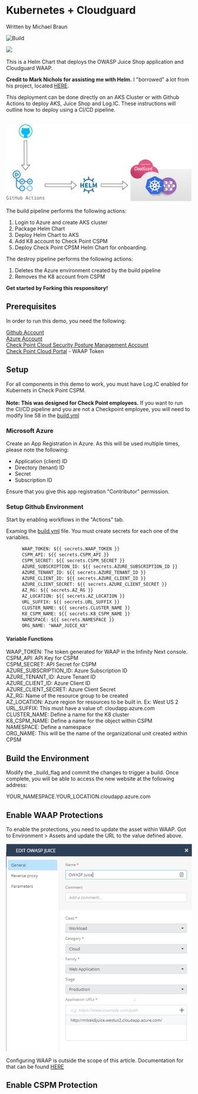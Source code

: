 # Kubernetes + Cloudguard
Written by Michael Braun

![Build](https://github.com/metalstormbass/Kubernetes_Cloudguard/workflows/Build/badge.svg?event=push)

<p align="left">
    <img src="https://img.shields.io/badge/Version-1.0.0-green" />
</p>    

This is a Helm Chart that deploys the OWASP Juice Shop application and Cloudguard WAAP. <br>

<b>Credit to Mark Nichols for assisting me with Helm.</b> I "borrowed" a lot from his project, located [HERE](https://github.com/mnichols62/cpWaapJuice). <br>

This deployment can be done directly on an AKS Cluster or with Github Actions to deploy AKS, Juice Shop and Log.IC. These instructions will outline how to deploy using a CI/CD pipeline. <br><br>



![](images/cloudguard_kubernetes.PNG)


The build pipeline performs the following actions:<br>

1. Login to Azure and create AKS cluster<br>
2. Package Helm Chart<br>
3. Deploy Helm Chart to AKS<br>
4. Add K8 account to Check Point CSPM<br>
5. Deploy Check Point CPSM Helm Chart for onboarding.<br>

The destroy pipeline performs the following actions: <br>
1. Deletes the Azure environment created by the build pipeline<be>
2. Removes the K8 account from CSPM<br>

<b> Get started by Forking this responsitory!</b>

## Prerequisites
In order to run this demo, you need the following:

[Github Account](https://github.com) <br>
[Azure Account](https://portal.azure.com) <br>
[Check Point Cloud Security Posture Management Account](https://secure.dome9.com/) <br>
[Check Point Cloud Portal](https://portal.checkpoint.com) -  WAAP Token <br>

## Setup

For all components in this demo to work, you must have Log.IC enabled for Kubernets in Check Point CSPM. <br><br>
<b> Note: This was designed for Check Point employees.</b> If you want to run the CI/CD pipeline and you are not a Checkpoint employee, you will need to modify line 58 in the [build.yml](.github/workflows/build.yml)

### Microsoft Azure

Create an App Registration in Azure. As this will be used multiple times, please note the following:

- Application (client) ID <br>
- Directory (tenant) ID <br>
- Secret <br>
- Subscription ID <br>

Ensure that you give this app registration "Contributor" permission. 

### Setup Github Environment

Start by enabling workflows in the "Actions" tab. <br>

Examing the [build.yml](.github/workflows/build.yml) file. You must create secrets for each one of the variables.

```
      WAAP_TOKEN: ${{ secrets.WAAP_TOKEN }}
      CSPM_API: ${{ secrets.CSPM_API }}
      CSPM_SECRET: ${{ secrets.CSPM_SECRET }}
      AZURE_SUBSCRIPTION_ID: ${{ secrets.AZURE_SUBSCRIPTION_ID }}
      AZURE_TENANT_ID: ${{ secrets.AZURE_TENANT_ID }}
      AZURE_CLIENT_ID: ${{ secrets.AZURE_CLIENT_ID }}
      AZURE_CLIENT_SECRET: ${{ secrets.AZURE_CLIENT_SECRET }}
      AZ_RG: ${{ secrets.AZ_RG }}
      AZ_LOCATION: ${{ secrets.AZ_LOCATION }}
      URL_SUFFIX: ${{ secrets.URL_SUFFIX }}
      CLUSTER_NAME: ${{ secrets.CLUSTER_NAME }}
      K8_CSPM_NAME: ${{ secrets.K8_CSPM_NAME }}
      NAMESPACE: ${{ secrets.NAMESPACE }}
      ORG_NAME: "WAAP_JUICE_K8"
```
#### Variable Functions

WAAP_TOKEN: The token generated for WAAP in the Infinity Next console.<br>
CSPM_API: API Key for CSPM <br>
CSPM_SECRET: API Secret for CSPM <br>
AZURE_SUBSCRIPTION_ID: Azure Subscription ID <br>
AZURE_TENANT_ID: Azure Tenant ID <br>
AZURE_CLIENT_ID: Azure Client ID <br>
AZURE_CLIENT_SECRET: Azure Client Secret <br>
AZ_RG: Name of the resource group to be created <br>
AZ_LOCATION: Azure region for resources to be built in. Ex: West US 2 <br>
URL_SUFFIX: This must have a value of: cloudapp.azure.com <br>
CLUSTER_NAME: Define a name for the K8 cluster<br>
K8_CSPM_NAME: Define a name for the object within CSPM <br>
NAMESPACE: Define a namespace <br>
ORG_NAME: This will be the name of the organizational unit created within CPSM <br>

## Build the Environment

Modify the _build_flag and commit the changes to trigger a build. Once complete, you will be able to access the new website at the following address:<br>

YOUR_NAMESPACE.YOUR_LOCATION.cloudapp.azure.com

## Enable WAAP Protections

To enable the protections, you need to update the asset within WAAP. Got to Environment > Assets and update the URL to the value defined above.

![](images/infinitynext.PNG)

Configuring WAAP is outside the scope of this article. Documentation for that can be found [HERE](https://sc1.checkpoint.com/documents/Infinity_Portal/WebAdminGuides/EN/Infinity-Next-Admin-Guide/Topics-Infinity-Next/Overview-Infinity-Next.htm) <br>


## Enable CSPM Protection
